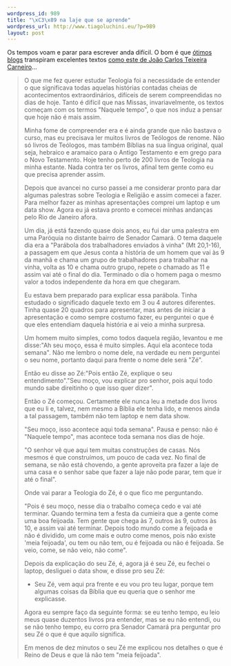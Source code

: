 ```yaml
--- 
wordpress_id: 989
title: "\xC3\x89 na laje que se aprende"
wordpress_url: http://www.tiagoluchini.eu/?p=989
layout: post
---
```

Os tempos voam e parar para escrever anda difícil. O bom é que <a href="http://pavablog.blogspot.com/2008/06/hoje-dia-de-feijoada.html" target="_blank">ótimos blogs</a> transpiram excelentes textos <a href="http://www.sidneyrezende.com/noticia/13884" target="_blank">como este de João Carlos Teixeira Carneiro</a>...
<blockquote>O que me fez querer estudar Teologia foi a necessidade de entender o que significava todas aquelas histórias contadas cheias de acontecimentos extraordinários, difíceis de serem compreendidas no dias de hoje. Tanto é difícil que nas Missas, invariavelmente, os textos começam com os termos "Naquele tempo", o que nos induz a pensar que hoje não é mais assim.

Minha fome de compreender era e é ainda grande que não bastava o curso, mas eu precisava ler muitos livros de Teólogos de renome. Não só livros de Teólogos, mas também Bíblias na sua língua original, qual seja, hebraico e aramaico para o Antigo Testamento e em grego para o Novo Testamento. Hoje tenho perto de 200 livros de Teologia na minha estante. Nada contra ter os livros, afinal tem gente como eu que precisa aprender assim.

Depois que avancei no curso passei a me considerar pronto para dar algumas palestras sobre Teologia e Religião e assim comecei a fazer. Para melhor fazer as minhas apresentações comprei um laptop e um data show. Agora eu já estava pronto e comecei minhas andanças pelo Rio de Janeiro afora.

Um dia, já está fazendo quase dois anos, eu fui dar uma palestra em uma Paróquia no distante bairro de Senador Camará. O tema daquele dia era a "Parábola dos trabalhadores enviados à vinha" (Mt 20,1-16), a passagem em que Jesus conta a história de um homem que vai às 9 da manhã e chama um grupo de trabalhadores para trabalhar na vinha, volta as 10 e chama outro grupo, repete o chamado as 11 e assim vai até o final do dia. Terminado o dia o homem paga o mesmo valor a todos independente da hora em que chegaram.

Eu estava bem preparado para explicar essa parábola. Tinha estudado o significado daquele texto em 3 ou 4 autores diferentes. Tinha quase 20 quadros para apresentar, mas antes de iniciar a apresentação e como sempre costumo fazer, eu perguntei o que é que eles entendiam daquela história e ai veio a minha surpresa.

Um homem muito simples, como todos daquela região, levantou e me disse:"Ah seu moço, essa é muito simples. Aqui ela acontece toda semana". Não me lembro o nome dele, na verdade eu nem perguntei o seu nome, portanto daqui para frente o nome dele será "Zé".

Então eu disse ao Zé:"Pois então Zé, explique o seu entendimento"."Seu moço, vou explicar pro senhor, pois aqui todo mundo sabe direitinho o que isso quer dizer".

Então o Zé começou. Certamente ele nunca leu a metade dos livros que eu li e, talvez, nem mesmo a Bíblia ele tenha lido, e menos ainda a tal passagem, também não tem laptop e nem data show.

"Seu moço, isso acontece aqui toda semana". Pausa e penso: não é "Naquele tempo", mas acontece toda semana nos dias de hoje.

"O senhor vê que aqui tem muitas construções de casas. Nós mesmos é que construímos, um pouco de cada vez. No final de semana, se não está chovendo, a gente aproveita pra fazer a laje de uma casa e o senhor sabe que fazer a laje não pode parar, tem que ir até o final".

Onde vai parar a Teologia do Zé, é o que fico me perguntando.

"Pois é seu moço, nesse dia o trabalho começa cedo e vai até terminar. Quando termina tem a festa da cumieira que a gente come uma boa feijoada. Tem gente que chega às 7, outros às 9, outros às 10, e assim vai até terminar. Depois todo mundo come a feijoada e não é dividido, um come mais e outro come menos, pois não existe 'meia feijoada', ou tem ou não tem, ou é feijoada ou não é feijoada. Se veio, come, se não veio, não come".

Depois da explicação do seu Zé, é, agora já é seu Zé, eu fechei o laptop, desliguei o data show, e disse pro seu Zé:

- Seu Zé, vem aqui pra frente e eu vou pro teu lugar, porque tem algumas coisas da Bíblia que eu queria que o senhor me explicasse.

Agora eu sempre faço da seguinte forma: se eu tenho tempo, eu leio meus quase duzentos livros pra entender, mas se eu não entendi, ou se não tenho tempo, eu corro pra Senador Camará pra perguntar pro seu Zé o que é que aquilo significa.

Em menos de dez minutos o seu Zé me explicou nos detalhes o que é Reino de Deus e que lá não tem "meia feijoada".</blockquote>
